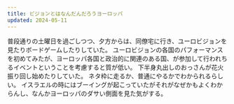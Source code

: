 ```yaml
---
title: ビジョンとはなんだんだろうヨーロッパ
updated: 2024-05-11
---
```


普段通りの土曜日を過ごしつつ、夕方からは、同僚宅に行き、ユーロビジョンを見たりボードゲームしたりしていた。
ユーロビジョンの各国のパフォーマンスを初めてみたが、ヨーロッパ各国と政治的に関連のある国、が参加して行われちるイベントということを考慮すると質が低い。
下半身丸出しのおっさんが花火振り回し始めたりしていた。
ネタ枠に走るか、普通にやるかでわかられるらしい。
イスラエルの時にはブーイングが起こっていたがそれがなぜかもよくわからんし、なんかヨーロッパのダサい側面を見た気がする。
